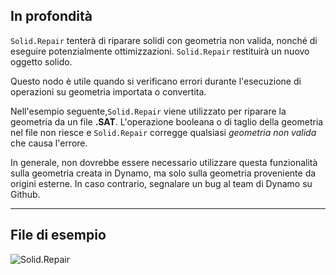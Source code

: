 ## In profondità
`Solid.Repair` tenterà di riparare solidi con geometria non valida, nonché di eseguire potenzialmente ottimizzazioni. `Solid.Repair` restituirà un nuovo oggetto solido.

Questo nodo è utile quando si verificano errori durante l'esecuzione di operazioni su geometria importata o convertita.

Nell'esempio seguente,`Solid.Repair` viene utilizzato per riparare la geometria da un file **.SAT**. L'operazione booleana o di taglio della geometria nel file non riesce e `Solid.Repair` corregge qualsiasi *geometria non valida* che causa l'errore.

In generale, non dovrebbe essere necessario utilizzare questa funzionalità sulla geometria creata in Dynamo, ma solo sulla geometria proveniente da origini esterne. In caso contrario, segnalare un bug al team di Dynamo su Github.
___
## File di esempio

![Solid.Repair](./Autodesk.DesignScript.Geometry.Solid.Repair_img.jpg)
